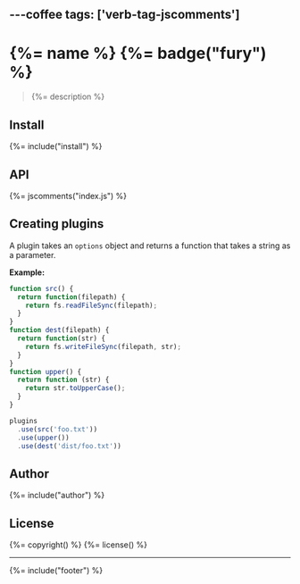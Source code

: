 ---coffee
tags: ['verb-tag-jscomments']
---
# {%= name %} {%= badge("fury") %}

> {%= description %}

## Install
{%= include("install") %}

## API

{%= jscomments("index.js") %}


## Creating plugins

A plugin takes an `options` object and returns a function that takes a string as a parameter.

**Example:**

```js
function src() {
  return function(filepath) {
    return fs.readFileSync(filepath);
  }
}
function dest(filepath) {
  return function(str) {
    return fs.writeFileSync(filepath, str);
  }
}
function upper() {
  return function (str) {
    return str.toUpperCase();
  }
}

plugins
  .use(src('foo.txt'))
  .use(upper())
  .use(dest('dist/foo.txt'))
```

## Author
{%= include("author") %}

## License
{%= copyright() %}
{%= license() %}

***

{%= include("footer") %}